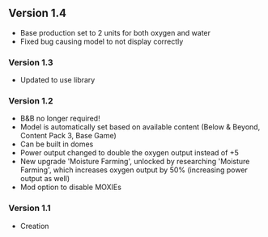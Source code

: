 ## Version 1.4
- Base production set to 2 units for both oxygen and water
- Fixed bug causing model to not display correctly

### Version 1.3
- Updated to use library

### Version 1.2
- B&B no longer required!
- Model is automatically set based on available content (Below & Beyond, Content Pack 3, Base Game)
- Can be built in domes
- Power output changed to double the oxygen output instead of +5
- New upgrade 'Moisture Farming', unlocked by researching 'Moisture Farming', which increases oxygen output by 50% (increasing power output as well)
- Mod option to disable MOXIEs

### Version 1.1
- Creation